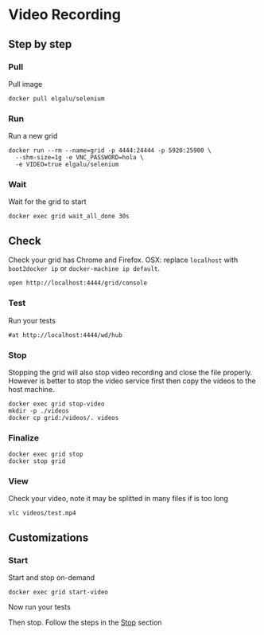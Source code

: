 # Video Recording

## Step by step

### Pull
Pull image

    docker pull elgalu/selenium

### Run
Run a new grid

    docker run --rm --name=grid -p 4444:24444 -p 5920:25900 \
      --shm-size=1g -e VNC_PASSWORD=hola \
      -e VIDEO=true elgalu/selenium

### Wait
Wait for the grid to start

    docker exec grid wait_all_done 30s

## Check
Check your grid has Chrome and Firefox.
OSX: replace `localhost` with `boot2docker ip` or `docker-machine ip default`.

    open http://localhost:4444/grid/console

### Test
Run your tests

    #at http://localhost:4444/wd/hub

### Stop
Stopping the grid will also stop video recording and close the file properly.
However is better to stop the video service first then copy the videos to the host machine.

    docker exec grid stop-video
    mkdir -p ./videos
    docker cp grid:/videos/. videos

### Finalize
    docker exec grid stop
    docker stop grid

### View
Check your video, note it may be splitted in many files if is too long

    vlc videos/test.mp4

## Customizations

### Start
Start and stop on-demand

    docker exec grid start-video

Now run your tests

Then stop. Follow the steps in the [Stop](#stop) section
